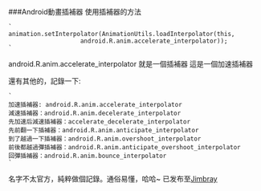 ###Android動畫插補器
使用插補器的方法

	`
	animation.setInterpolator(AnimationUtils.loadInterpolator(this,
                        android.R.anim.accelerate_interpolator));
	`

android.R.anim.accelerate_interpolator 就是一個插補器
這是一個加速插補器

還有其他的，記錄一下:

	`
	加速插補器: android.R.anim.accelerate_interpolator
	減速插補器：android.R.anim.decelerate_interpolator
	先加速后減速插補器：accelerate_decelerate_interpolator
	先前翻一下插補器：android.R.anim.anticipate_interpolator
	到了越過一下插補器：android.R.anim.overshoot_interpolator
	前後都越過彈插補器：android.R.anim.anticipate_overshoot_interpolator
	回彈插補器：android.R.anim.bounce_interpolator
	`

名字不太官方，純粹做個記錄。通俗易懂，哈哈~
已发布至[Jimbray](http://1.jimblog.sinaapp.com/?p=89)
